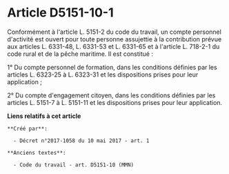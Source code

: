 # Article D5151-10-1

Conformément à l'article L. 5151-2 du code du travail, un compte personnel d'activité est ouvert pour toute personne
assujettie à la contribution prévue aux articles L. 6331-48, L. 6331-53 et L. 6331-65 et à l'article L. 718-2-1 du code rural
et de la pêche maritime. Il est constitué : 

1° Du compte personnel de formation, dans les conditions définies par les articles L. 6323-25 à L. 6323-31 et les
dispositions prises pour leur application ; 

2° Du compte d'engagement citoyen, dans les conditions définies par les articles L. 5151-7 à L. 5151-11 et les dispositions
prises pour leur application.

**Liens relatifs à cet article**

	**Créé par**:

	  - Décret n°2017-1058 du 10 mai 2017 - art. 1

	**Anciens textes**:

	  - Code du travail - art. D5151-10 (MMN)
